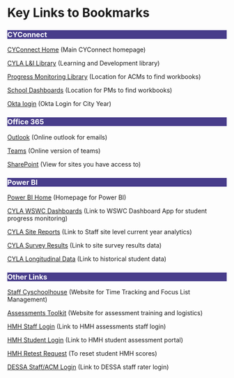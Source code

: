 # Key Links to Bookmarks

<body><h3 style="background-color:darkslateblue;"><c style=color:white;">CYConnect</h3></body>

[CYConnect Home](https://cityyear.sharepoint.com/SitePages/Home.aspx) (Main CYConnect homepage) 

[CYLA L&I Library](https://cityyear.sharepoint.com/teams/lax/LandD/SitePages/Home.aspx) (Learning and Development library) 

[Progress Monitoring Library](https://bit.ly/3xbXCuE) (Location for ACMs to find workbooks) 

[School Dashboards](https://bit.ly/3qANGbB) (Location for PMs to find workbooks) 

[Okta login](https://cityyear.okta.com/app/UserHome) (Okta Login for City Year)

<body><h3 style="background-color:darkslateblue;"><c style=color:white;">Office 365</h3></body>

[Outlook](https://outlook.office.com/mail/inbox) (Online outlook for emails) 

[Teams](https://teams.microsoft.com/_) (Online version of teams) 

[SharePoint](https://cityyear.sharepoint.com/_layouts/15/sharepoint.aspx?) (View for sites you have access to)

<body><h3 style="background-color:darkslateblue;"><c style=color:white;">Power BI</h3></body>

[Power BI Home](https://app.powerbi.com/groups/me/apps) (Homepage for Power BI) 

[CYLA WSWC Dashboards](https://bit.ly/2UdmyDn) (Link to WSWC Dashboard App for student progress monitoring) 

[CYLA Site Reports](https://bit.ly/3y1j05u) (Link to Staff site level current year analytics) 

[CYLA Survey Results](https://bit.ly/2TjmAcD) (Link to site survey results data) 

[CYLA Longitudinal Data](https://bit.ly/3jt4yzk) (Link to historical student data)

<body><h3 style="background-color:darkslateblue;"><c style=color:white;">Other Links</h3></body>

[Staff Cyschoolhouse](https://na82.salesforce.com/home/home.jsp) (Website for Time Tracking and Focus List Management)

[Assessments Toolkit](https://cylalighthouse.github.io/CYLA_Assessments_Toolkit/#/) (Website for assessment training and logistics) 

[HMH Staff Login](https://h100002412.education.scholastic.com/ScholasticCentral) (Link to HMH assessments staff login) 

[HMH Student Login](https://h100002412.education.scholastic.com/slms/studentaccess) (Link to HMH student assessment portal) 

[HMH Retest Request](https://bit.ly/2SGktiU) (To reset student HMH scores) 

[DESSA Staff/ACM Login](https://sel.datalinkevo.com/#/login) (Link to DESSA staff rater login) 